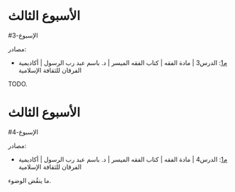 
# الأسبوع الثالث

#الإسبوع-3 


مصادر:
* [م1](https://www.youtube.com/watch?v=IUw3j41TwNI): الدرس3 | مادة الفقه | كتاب الفقه الميسر | د. باسم عبد رب الرسول | أكاديمية الفرقان للثقافة الإسلامية


TODO.


# الأسبوع الثالث

#الإسبوع-4 


مصادر:
* [م1](https://www.youtube.com/watch?v=5h5Te8S_QF8): الدرس4 | مادة الفقه | كتاب الفقه الميسر | د. باسم عبد رب الرسول | أكاديمية الفرقان للثقافة الإسلامية

ما ينقُض الوضوء.


